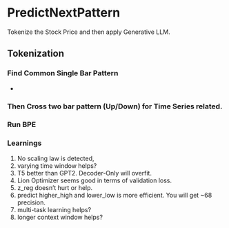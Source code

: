 # PredictNextPattern
Tokenize the Stock Price and then apply Generative LLM.
## Tokenization
### Find Common Single Bar Pattern
- 
### Then Cross two bar pattern (Up/Down) for Time Series related.
### Run BPE


### Learnings

1. No scaling law is detected,
2. varying time window helps?
3. T5 better than GPT2. Decoder-Only will overfit.
4. Lion Optimizer seems good in terms of validation loss.
5. z_reg doesn’t hurt or help.
6. predict higher_high and lower_low is more efficient. You will get ~68 precision.
7. multi-task learning helps?
8. longer context window helps?